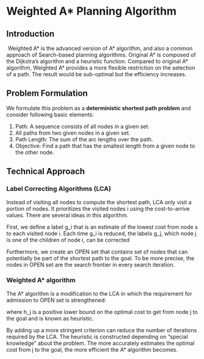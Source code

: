 # Weighted A* Planning Algorithm

## Introduction

​	Weighted A* is the advanced version of A* algorithm, and also a common approach of Search-based planning algorithms. Original A* is composed of the Dijkstra’s algorithm and a heuristic function. Compared to original A* algorithm, Weighted A* provides a more flexible restriction on the selection of a path. The result would be sub-optimal but the efficiency increases. 



## Problem Formulation 

We formulate this problem as a **deterministic shortest path problem** and consider following basic elements:

1. Path: A sequence consists of all nodes in a given set.
2. All paths from two given nodes in a given set.
3. Path Length: The sum of the arc lengths over the path.
4. Objective: Find a path that has the smallest length from a given node to the other node.



## Technical Approach

### Label Correcting Algorithms (LCA)

Instead of visiting all nodes to compute the shortest path, LCA only visit a portion of nodes. It prioritizes the visited nodes i using the cost-to-arrive values. There are several ideas in this algorithm. 

First, we define a label g_i  that is an estimate of the lowest cost from node s to each visited node i. Each time g_i is reduced, the labels g_j, which node j is one of the children of node i, can be corrected 



Furthermore, we create an OPEN set that contains set of nodes that can potentially be part of the shortest path to the goal. To be more precise, the nodes in OPEN set are the search frontier in every search iteration.



### Weighted A* algorithm

The A* algorithm is a modification to the LCA in which the requirement for admission to OPEN set is strengthened:



where h_j  is a positive lower bound on the optimal cost to get from node j to the goal and is known as heuristic.

By adding up a more stringent criterion can reduce the number of iterations required by the LCA. The heuristic is constructed depending on “special knowledge” about the problem. The more accurately                                 estimates the optimal cost from j to the goal, the more efficient the A* algorithm becomes. 


